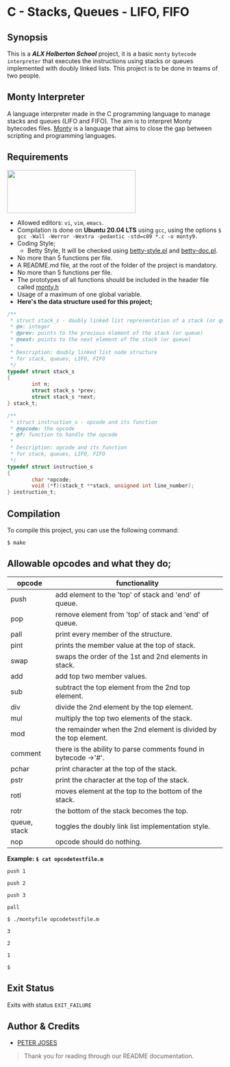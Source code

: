 # C - Stacks, Queues - LIFO, FIFO
## Synopsis
This is a ***ALX Holberton School*** project, it is a basic `monty` `bytecode interpreter` that executes the instructions using stacks or queues implemented with doubly linked lists. This project is to be done in teams of two people.

## Monty Interpreter
A language interpreter made in the C programming language to manage stacks and queues (LIFO and FIFO). The aim is to interpret Monty bytecodes files. [Monty](http://montyscoconut.github.io/) is a language that aims to close the gap between scripting and programming languages.

## Requirements
<img src="https://alx-apply.hbtn.io/brand_alx/share_image_2019.jpg" width="300" height="100" />

- Allowed editors: `vi`, `vim`, `emacs`.
- Compilation is done on **Ubuntu 20.04 LTS** using `gcc`, using the options `$ gcc -Wall -Werror -Wextra -pedantic -std=c89 *.c -o monty9.`
- Coding Style;
  - Betty Style, It will be checked using [betty-style.pl](https://github.com/holbertonschool/Betty/blob/master/betty-style.pl) and [betty-doc.pl](https://github.com/holbertonschool/Betty/blob/master/betty-doc.pl).
- No more than 5 functions per file.
- A README.md file, at the root of the folder of the project is mandatory.
- No more than 5 functions per file.
- The prototypes of all functions should be included in the header file called [monty.h](https://github.com/TosinISOGUN/monty/blob/main/monty.h)
- Usage of a maximum of one global variable.
- **Here's the data structure used for this project;**
```C
/**
 * struct stack_s - doubly linked list representation of a stack (or queue)
 * @n: integer
 * @prev: points to the previous element of the stack (or queue)
 * @next: points to the next element of the stack (or queue)
 *
 * Description: doubly linked list node structure
 * for stack, queues, LIFO, FIFO
 */
typedef struct stack_s
{
        int n;
        struct stack_s *prev;
        struct stack_s *next;
} stack_t;

/**
 * struct instruction_s - opcode and its function
 * @opcode: the opcode
 * @f: function to handle the opcode
 *
 * Description: opcode and its function
 * for stack, queues, LIFO, FIFO
 */
typedef struct instruction_s
{
        char *opcode;
        void (*f)(stack_t **stack, unsigned int line_number);
} instruction_t;
```
## Compilation
To compile this project, you can use the following command:
```Shell
$ make
```

## Allowable opcodes and what they do;
| opcode | functionality |
| --- | --- |
| push	| add element to the 'top' of stack and 'end' of queue. |
| pop	| remove element from 'top' of stack and 'end' of queue. |
| pall	| print every member of the structure. |
| pint	| prints the member value at the top of stack. |
| swap	| swaps the order of the 1st and 2nd elements in stack. |
| add	| add top two member values. |
| sub	| subtract the top element from the 2nd top element. |
| div	| divide the 2nd element by the top element. |
| mul	| multiply the top two elements of the stack. |
| mod	| the remainder when the 2nd element is divided by the top element. |
| comment	| there is the ability to parse comments found in bytecode ->'#'. | 
| pchar	| print character at the top of the stack. |
| pstr	| print the character at the top of the stack. | 
| rotl	| moves element at the top to the bottom of the stack. |
| rotr	| the bottom of the stack becomes the top. |
| queue, stack	| toggles the doubly link list implementation style. |
| nop	| opcode should do nothing. |

**Example:** **`$ cat opcodetestfile.m`**

`push 1`

`push 2`

`push 3`

`pall`

`$ ./montyfile opcodetestfile.m`

`3`

`2`

`1`

`$`

## Exit Status
Exits with status `EXIT_FAILURE`

## Author & Credits
- [PETER JOSES](https://@github.com/dotpyfreak)

> Thank you for reading through our README documentation.
